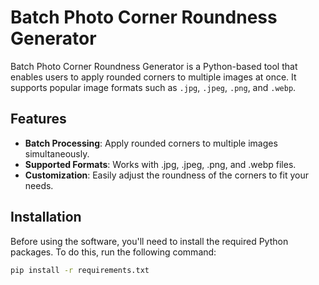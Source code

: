 # Batch Photo Corner Roundness Generator

Batch Photo Corner Roundness Generator is a Python-based tool that enables users to apply rounded corners to multiple images at once. It supports popular image formats such as `.jpg`, `.jpeg`, `.png`, and `.webp`.

## Features

- **Batch Processing**: Apply rounded corners to multiple images simultaneously.
- **Supported Formats**: Works with .jpg, .jpeg, .png, and .webp files.
- **Customization**: Easily adjust the roundness of the corners to fit your needs.

## Installation

Before using the software, you'll need to install the required Python packages. To do this, run the following command:

```bash
pip install -r requirements.txt
```